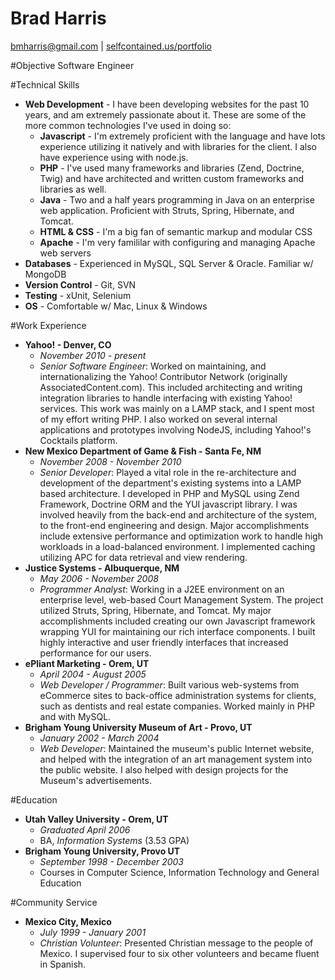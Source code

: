 Brad Harris
===
[bmharris@gmail.com](mailto:bmharris@gmail.com) | [selfcontained.us/portfolio](http://selfcontained.us/portfolio)

#Objective
	Software Engineer

#Technical Skills
+	**Web Development** - I have been developing websites for the past 10 years, and am extremely passionate about it.  These are some of the more common technologies I've used in doing so:
	+	**Javascript** - I'm extremely proficient with the language and have lots experience utilizing it natively and with libraries for the client.  I also have experience using with node.js.
	+	**PHP** - I've used many frameworks and libraries (Zend, Doctrine, Twig) and have architected and written custom frameworks and libraries as well.
	+	**Java** - Two and a half years programming in Java on an enterprise web application. Proficient with Struts, Spring, Hibernate, and Tomcat.
	+	**HTML & CSS** - I'm a big fan of semantic markup and modular CSS
	+	**Apache** - I'm very famililar with configuring and managing Apache web servers
+	**Databases** - Experienced in MySQL, SQL Server & Oracle.  Familiar w/ MongoDB
+	**Version Control** - Git, SVN
+	**Testing** - xUnit, Selenium
+	**OS** - Comfortable w/ Mac, Linux & Windows

#Work Experience
+	**Yahoo! - Denver, CO**
	+	*November 2010 - present*
	+	*Senior Software Engineer*: Worked on maintaining, and internationalizing the Yahoo! Contributor Network (originally AssociatedContent.com).  This included architecting and writing integration libraries to handle interfacing with existing Yahoo! services.  This work was mainly on a LAMP stack, and I spent most of my effort writing PHP.  I also worked on several internal applications and prototypes involving NodeJS, including Yahoo!'s Cocktails platform.
+	**New Mexico Department of Game & Fish - Santa Fe, NM**
	+	*November 2008 - November 2010*
	+	*Senior Developer*: Played a vital role in the re-architecture and development of the department's existing systems into a LAMP based architecture. I developed in PHP and MySQL using Zend Framework, Doctrine ORM and the YUI javascript library. I was involved heavily from the back-end and architecture of the system, to the front-end engineering and design.  Major accomplishments include extensive performance and optimization work to handle high workloads in a load-balanced environment.  I implemented caching utilizing APC for data retrieval and view rendering.
+	**Justice Systems - Albuquerque, NM**
	+	*May 2006 - November 2008*
	+	*Programmer Analyst*: Working in a J2EE environment on an enterprise level, web-based Court Management System. The project utilized Struts, Spring, Hibernate, and Tomcat. My major accomplishments included creating our own Javascript framework wrapping YUI for maintaining our rich interface components.  I built highly interactive and user friendly interfaces that increased performance for our users.
+	**ePliant Marketing - Orem, UT**
	+	*April 2004 - August 2005*
	+	*Web Developer / Programmer*: Built various web-systems from eCommerce sites to back-office administration systems for clients, such as dentists and real estate companies. Worked mainly in PHP and with MySQL.
+	**Brigham Young University Museum of Art - Provo, UT**
	+	*January 2002 - March 2004*
	+	*Web Developer*: Maintained the museum's public Internet website, and helped with the integration of an art management system into the public website.  I also helped with design projects for the Museum's advertisements.

#Education
+	**Utah Valley University - Orem, UT**
	+	*Graduated April 2006*
	+	BA, *Information Systems* (3.53 GPA)
+	**Brigham Young University, Provo UT**
	+	*September 1998 - December 2003*
	+	Courses in Computer Science, Information Technology and General Education

#Community Service
+	**Mexico City, Mexico**
	+	*July 1999 - January 2001*
	+	*Christian Volunteer*: Presented Christian message to the people of Mexico.  I supervised four to six other volunteers and became fluent in Spanish.
